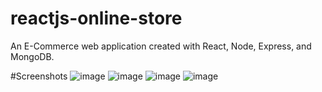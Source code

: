# reactjs-online-store

An E-Commerce web application created with React, Node, Express, and MongoDB.

#Screenshots
![image](https://user-images.githubusercontent.com/46513334/193322905-6c486295-2e69-4197-96dc-94a7598dae4e.png)
![image](https://user-images.githubusercontent.com/46513334/193322926-6e17d4ca-8390-4ded-8e27-fdca620bbd33.png)
![image](https://user-images.githubusercontent.com/46513334/193336379-48f40744-60fc-4ff5-a2ba-6832d9d9da43.png)
![image](https://user-images.githubusercontent.com/46513334/193336396-08c5e749-1d6d-40b3-b07f-b0da921f6c3a.png)
